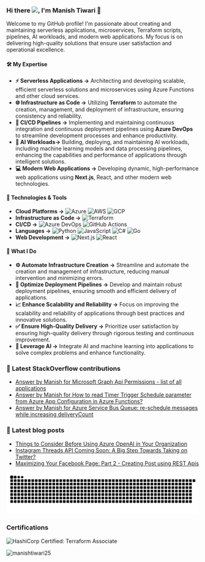 ### Hi there <img src="https://raw.githubusercontent.com/egonelbre/gophers/master/icon/glowstick.gif" width="30px">, I'm Manish Tiwari 👋
Welcome to my GitHub profile! I'm passionate about creating and maintaining serverless applications, microservices, Terraform scripts, pipelines, AI workloads, and modern web applications. My focus is on delivering high-quality solutions that ensure user satisfaction and operational excellence.

#### 🛠️ My Expertise
- **⚡ Serverless Applications ->** Architecting and developing scalable, efficient serverless solutions and microservices using Azure Functions and other cloud services.
- **🌐 Infrastructure as Code ->** Utilizing **Terraform** to automate the creation, management, and deployment of infrastructure, ensuring consistency and reliability.
- **🚀 CI/CD Pipelines ->** Implementing and maintaining continuous integration and continuous deployment pipelines using **Azure DevOps** to streamline development processes and enhance productivity.
- **🤖 AI Workloads->** Building, deploying, and maintaining AI workloads, including machine learning models and data processing pipelines, enhancing the capabilities and performance of applications through intelligent solutions.
- **💻 Modern Web Applications ->** Developing dynamic, high-performance web applications using **Next.js**, React, and other modern web technologies.

#### 🔧 Technologies & Tools
- **Cloud Platforms ->** ![Azure](https://img.shields.io/badge/Azure-0078D4?style=flat&logo=Microsoft-Azure&logoColor=white) ![AWS](https://img.shields.io/badge/AWS-232F3E?style=flat&logo=Amazon-AWS&logoColor=white) ![GCP](https://img.shields.io/badge/GCP-4285F4?style=flat&logo=Google-Cloud&logoColor=white)
- **Infrastructure as Code ->** ![Terraform](https://img.shields.io/badge/Terraform-623CE4?style=flat&logo=Terraform&logoColor=white)
- **CI/CD ->** ![Azure DevOps](https://img.shields.io/badge/Azure_DevOps-0078D7?style=flat&logo=Azure-DevOps&logoColor=white) ![GitHub Actions](https://img.shields.io/badge/GitHub_Actions-2088FF?style=flat&logo=GitHub-Actions&logoColor=white)
- **Languages ->** ![Python](https://img.shields.io/badge/Python-3776AB?style=flat&logo=Python&logoColor=white) ![JavaScript](https://img.shields.io/badge/JavaScript-F7DF1E?style=flat&logo=JavaScript&logoColor=black) ![C#](https://img.shields.io/badge/C%23-239120?style=flat&logo=C-Sharp&logoColor=white) ![Go](https://img.shields.io/badge/Go-00ADD8?style=flat&logo=Go&logoColor=white)
- **Web Development ->** ![Next.js](https://img.shields.io/badge/Next.js-000000?style=flat&logo=Next.js&logoColor=white) ![React](https://img.shields.io/badge/React-61DAFB?style=flat&logo=React&logoColor=black)

#### 🌟 What I Do
- **⚙️ Automate Infrastructure Creation ->** Streamline and automate the creation and management of infrastructure, reducing manual intervention and minimizing errors.
- **🔄 Optimize Deployment Pipelines ->** Develop and maintain robust deployment pipelines, ensuring smooth and efficient delivery of applications.
- **📈 Enhance Scalability and Reliability ->** Focus on improving the scalability and reliability of applications through best practices and innovative solutions.
- **✅ Ensure High-Quality Delivery ->** Prioritize user satisfaction by ensuring high-quality delivery through rigorous testing and continuous improvement.
- **🧠 Leverage AI ->** Integrate AI and machine learning into applications to solve complex problems and enhance functionality.

### 🥞 Latest StackOverflow contributions

<!-- STACKOVERFLOW:START -->
- [Answer by Manish for Microsoft Graph Api Permissions - list of all applications](https://stackoverflow.com/questions/78310792/microsoft-graph-api-permissions-list-of-all-applications/78311053#78311053)
- [Answer by Manish for How to read Timer Trigger Schedule parameter from Azure App Configuration in Azure Functions?](https://stackoverflow.com/questions/76310081/how-to-read-timer-trigger-schedule-parameter-from-azure-app-configuration-in-azu/76314377#76314377)
- [Answer by Manish for Azure Service Bus Queue: re-schedule messages while increasing deliveryCount](https://stackoverflow.com/questions/76311885/azure-service-bus-queue-re-schedule-messages-while-increasing-deliverycount/76314222#76314222)
<!-- STACKOVERFLOW:END -->

### 🥞 Latest blog posts

<!-- Blog:START -->
- [Things to Consider Before Using Azure OpenAI in Your Organization](https://blogs.bitesinbyte.com//posts/things-to-consider-azure-openai/)
- [Instagram Threads API Coming Soon: A Big Step Towards Taking on Twitter?](https://blogs.bitesinbyte.com//posts/instagram-thread-api/)
- [Maximizing Your Facebook Page: Part 2 - Creating Post using REST Apis](https://blogs.bitesinbyte.com//posts/how-to-post-on-facebook-page-using-rest-api-part2/)
<!-- Blog:END -->

<picture>
  <source media="(prefers-color-scheme: dark)" srcset="https://raw.githubusercontent.com/manishtiwari25/manishtiwari25/output/github-contribution-grid-snake-dark.svg">
  <source media="(prefers-color-scheme: light)" srcset="https://raw.githubusercontent.com/manishtiwari25/manishtiwari25/output/github-contribution-grid-snake.svg">
  <img alt="github contribution grid snake animation" src="https://raw.githubusercontent.com/manishtiwari25/manishtiwari25/output/github-contribution-grid-snake.svg">
</picture>

### Certifications
![HashiCorp Certified: Terraform Associate](https://images.credly.com/size/250x250/images/99289602-861e-4929-8277-773e63a2fa6f/image.png)

<p align="left"> <img src="https://komarev.com/ghpvc/?username=manishtiwari25" alt="manishtiwari25" /> </p>
